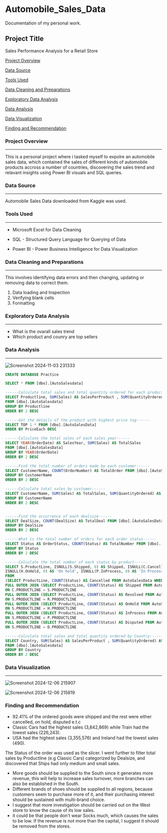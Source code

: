 # Automobile_Sales_Data
Documentation of my personal work.

## Project Title
Sales Performance Analysis for a Retail Store 
 
[Project Overview](#project-overview)

[Data Source](#data-source)

[Tools Used](#tools-used)

[Data Cleaning and Preparations](#data-cleaning-and-preparations)

[Exploratory Data Analysis](#exploratory-data-analysis)

[Data Analysis](#data-analysis)

[Data Visualization](#data-visualization)

[Finding and Recommendation](#finding-and-recommendation)




### Project Overview
---
This is a personal project where i tasked myself to expolre an automobile sales data, which contained the sales of different kinds of automobile products accross a number of countries, discovering the sales trend and relavant insights using Power BI visuals and SQL queries.  

### Data Source
---
Automobile Sales Data downloaded from Kaggle was used.

### Tools Used
---
- Microsoft Excel for Data Cleaning
     
- SQL - Structured Query Language for Querying of Data

- Power BI - Power Business Intelligence for Data Visualization 

### Data Cleaning and Preparations
---
This involves identifying data errors and then changing, updating or removing data to correct them.
1. Data loading and Inspection
2. Verifying blank cells
3. Formatting

### Exploratory Data Analysis
---
- What is the ovarall sales trend
- Which product and counry are top sellers
  

### Data Analysis
---

![Screenshot 2024-11-03 231333](https://github.com/user-attachments/assets/7969f572-3a5e-4919-b970-dad481c712cf)




```SQL
CREATE DATABASE Practice

SELECT * FROM [dbo].[AutoSalesdata]

------Calculate total sales and total quantity ordered for each product------
SELECT Productline, SUM(Sales) AS SalesPerProduct , SUM(QuantityOrdered) AS QuantityPerProduct
FROM [dbo].[AutoSalesdata]
GROUP BY Productline
ORDER BY 2 DESC

------Get the details of the product with highest price tag------
SELECT TOP 1 * FROM [dbo].[AutoSalesData]
ORDER BY PriceEach DESC

------Calculate the total sales of each sales year------
SELECT YEAR(OrderDate) AS SalesYear, SUM(Sales) AS TotalSales
FROM [dbo].[AutoSalesData]
GROUP BY YEAR(OrderDate)
ORDER BY 2 DESC

------Find the total number of orders made by each customer------
SELECT CustomerName, COUNT(OrderNumber) AS TotalOrder FROM [dbo].[AutoSalesData]
GROUP BY CustomerName
ORDER BY 2 DESC

------Calculate total sales by customer------
SELECT CustomerName, SUM(Sales) AS TotalSales, SUM(QuantityOrdered) AS TotalQuantity FROM [dbo].[AutoSalesData]
GROUP BY CustomerName
ORDER BY 2 DESC


------Find the occurrence of each dealsize------
SELECT DealSize, COUNT(DealSize) AS TotalDeal FROM [dbo].[AutoSalesData]
GROUP BY DealSize
ORDER BY 2 DESC

------What is the total number of orders for each order status------
SELECT Status AS OrderStatus, COUNT(Status) AS TotalNumber FROM [dbo].[AutoSalesData]
GROUP BY Status
ORDER BY 2 DESC

------Calculate the total number of each status by product------
SELECT S.ProductLine, ISNULL(S.Shipped, 0) AS Shipped, ISNULL(C.Cancelled, 0) AS Cancelled, ISNULL(R.Resolved, 0) AS Resolved, 
ISNULL(H.OnHold, 0) AS 'On hold', ISNULL(P.InProcess, 0) AS 'In Process', ISNULL(D.Disputed, 0) AS 'Disputed'
FROM 
(SELECT ProductLine, COUNT(Status) AS Cancelled FROM AutoSalesData WHERE Status='Cancelled' GROUP BY ProductLine) AS C
FULL OUTER JOIN (SELECT ProductLine, COUNT(Status) AS Shipped FROM AutoSalesData WHERE Status='Shipped' GROUP BY ProductLine) AS S
ON C.PRODUCTLINE = S.PRODUCTLINE
FULL OUTER JOIN (SELECT ProductLine, COUNT(Status) AS Resolved FROM AutoSalesData WHERE Status='Resolved' GROUP BY ProductLine) AS R
ON S.PRODUCTLINE = R.PRODUCTLINE
FULL OUTER JOIN (SELECT ProductLine, COUNT(Status) AS OnHold FROM AutoSalesData WHERE Status='On Hold' GROUP BY ProductLine) AS H
ON S.PRODUCTLINE = H.PRODUCTLINE
FULL OUTER JOIN (SELECT ProductLine, COUNT(Status) AS InProcess FROM AutoSalesData WHERE Status='In Process' GROUP BY ProductLine) AS P
ON S.PRODUCTLINE = P.PRODUCTLINE
FULL OUTER JOIN (SELECT ProductLine, COUNT(Status) AS Disputed FROM AutoSalesData WHERE Status='Disputed' GROUP BY ProductLine) AS D
ON S.PRODUCTLINE = D.PRODUCTLINE

------Calculate total sales and total quantity ordered by Country------
SELECT Country, SUM(Sales) AS SalesPerProduct , SUM(QuantityOrdered) AS QuantityPerCountry
FROM [dbo].[AutoSalesdata]
GROUP BY Country
ORDER BY 2 DESC

```

### Data Visualization
---

![Screenshot 2024-12-06 215907](https://github.com/user-attachments/assets/3fa25c8b-0c96-498c-8462-292259b85582)

![Screenshot 2024-12-06 215819](https://github.com/user-attachments/assets/c77daa2a-e0ad-4ed2-aa59-ed259f485563)


### Finding and Recommendation
- 92.41% of the ordered goods were shipped and the rest were either cancelled, on hold, disputed e.t.c
- Classic Cars had the highest sales (3,842,869) while Train had the lowest sales (226,243).
- USA had the highest sales (3,355,576) and Ireland had the lowest sales (490).






The Status of the order was used as the slicer.
I went further to filter total sales by Productline (e.g Classic Cars) categorized by Dealsize, and discovered that Ships had only medium and small sales.
- More goods should be supplied to the South since it generates more revenue, this will help to increase sales turnover, more branches can also be established in the South.
- Different brands of shoes should be supplied to all regions, because customers seem to purchase more of it, and their purchasing interest should be sustained with multi-brand choice.
- I suggest that more investigation should be carried out on the West store to know the cause of its low sales.
- it could be that people don't wear Socks much, which causes the sales to be low. If the revenue is not more than the capital, I suggest it should be removed from the stores.
